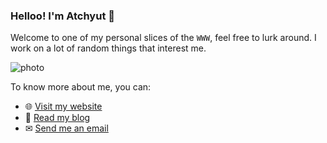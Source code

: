 ### Helloo! I'm Atchyut 👋

Welcome to one of my personal slices of the `WWW`, feel free to lurk around. I work on a lot of random things that interest me.

<img style="display: block; margin: auto; align:center;" alt="photo" src="https://github-readme-streak-stats.herokuapp.com/?user=theonly1me&theme=darcula&hide_border=true" />

To know more about me, you can:
- 🌐 [Visit my website](https://atchyut.dev) 
- 📝 [Read my blog](https://blog.atchyut.dev)
- ✉ [Send me an email](mailto:hello@atchyut.dev,pulavarthi.preetham@gmail.com) 
